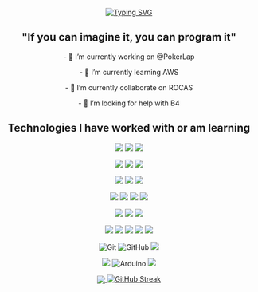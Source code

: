 <div align="center">

<a href="https://git.io/typing-svg"><img src="https://readme-typing-svg.demolab.com?font=Fira+Code&pause=500&color=00C500&center=true&vCenter=true&width=435&lines=Hello+there!+This+is+David;I'm+Systems+engineering+student" alt="Typing SVG" /></a>

<h2>"If you can imagine it, you can program it"</h2>

<p> - 🔭 I’m currently working on @PokerLap </p>
<p> - 🌱 I’m currently learning AWS </p>
<p> - 👯 I’m currently collaborate on ROCAS </p>
<p> - 🤔 I’m looking for help with B4 </p>

<h2>Technologies I have worked with or am learning </h2>
  <img <alt="Linux" src="https://img.shields.io/badge/Linux-FCC624?style=for-the-badge&logo=linux&logoColor=black"/>
  <img <alt="Vim" src="https://img.shields.io/badge/VIM-%2311AB00.svg?style=for-the-badge&logo=vim&logoColor=white"/>
  <img <alt="Vercel" src="https://img.shields.io/badge/vercel-%23000000.svg?style=for-the-badge&logo=vercel&logoColor=white"/>
  <p></p>
  <img <alt="Postman" src="https://img.shields.io/badge/Postman-FF6C37?style=for-the-badge&logo=postman&logoColor=white"/>
  <img <alt="Visual Studio Code" src="https://img.shields.io/badge/Visual%20Studio%20Code-0078d7.svg?style=for-the-badge&logo=visual-studio-code&logoColor=white"/>
  <img <alt="HTML5" src="https://img.shields.io/badge/html5-%23E34F26.svg?style=for-the-badge&logo=html5&logoColor=white"/>
  <p></p>
  <img <alt="Figma" src="https://img.shields.io/badge/figma-%23F24E1E.svg?style=for-the-badge&logo=figma&logoColor=white"/>
  <img <alt="CSS3" src="https://img.shields.io/badge/css3-%231572B6.svg?style=for-the-badge&logo=css3&logoColor=white"/>
  <img <alt="Bootstrap" src="https://img.shields.io/badge/bootstrap-%238511FA.svg?style=for-the-badge&logo=bootstrap&logoColor=white"/>
  <p></p>
  <img <alt="npm" src="https://img.shields.io/badge/NPM-%23CB3837.svg?style=for-the-badge&logo=npm&logoColor=white"/>
  <img <alt="pnpm" src="https://img.shields.io/badge/pnpm-%234a4a4a.svg?style=for-the-badge&logo=pnpm&logoColor=f69220"/>
  <img <alt="JavaScript" src="https://img.shields.io/badge/javascript-%23323330.svg?style=for-the-badge&logo=javascript&logoColor=%23F7DF1E"/>
  <img <alt="TypeScript" src="https://img.shields.io/badge/typescript-%23007ACC.svg?style=for-the-badge&logo=typescript&logoColor=white"/>
  <p></p>
  <img <alt="Node.js" src="https://img.shields.io/badge/node.js-6DA55F?style=for-the-badge&logo=node.js&logoColor=white"/>
  <img <alt="React" src="https://img.shields.io/badge/react-%2320232a.svg?style=for-the-badge&logo=react&logoColor=%2361DAFB"/>
  <img <alt="Angular" src="https://img.shields.io/badge/angular-%2320232a.svg?style=for-the-badge&logo=angular&logoColor=%23DD0031"/>
  <p></p>
  <img <alt="Java" src="https://img.shields.io/badge/java-%23ED8B00.svg?style=for-the-badge&logo=openjdk&logoColor=white"/>
  <img <alt="Spring" src="https://img.shields.io/badge/spring-%236DB33F.svg?style=for-the-badge&logo=spring&logoColor=white"/>
  <img <alt="Android" src="https://img.shields.io/badge/Android-3DDC84?style=for-the-badge&logo=android&logoColor=white"/>
  <img <alt="Android Studio" src="https://img.shields.io/badge/android%20studio-346ac1?style=for-the-badge&logo=android%20studio&logoColor=white)"/>
  <img <alt="chatGPT" src="https://img.shields.io/badge/chatGPT-74aa9c?style=for-the-badge&logo=openai&logoColor=white"/>
  <p></p>
  <img alt="Git" src="https://img.shields.io/badge/git%20-%23F05033.svg?&style=for-the-badge&logo=git&logoColor=white"/>
  <img alt="GitHub" src="https://img.shields.io/badge/github%20-%23121011.svg?&style=for-the-badge&logo=github&logoColor=white"/>
  <img <alt="GitHub Copilot" src="https://img.shields.io/badge/github_copilot-8957E5?style=for-the-badge&logo=github-copilot&logoColor=white"/>
  <p></p>
  <img <alt="Python" src="https://img.shields.io/badge/python-3670A0?style=for-the-badge&logo=python&logoColor=ffdd54"/>
  <img alt="Arduino" src="https://img.shields.io/badge/-Arduino-00979D?style=for-the-badge&logo=Arduino&logoColor=white"/>
  <img <alt="C++" src="https://img.shields.io/badge/c++-%2300599C.svg?style=for-the-badge&logo=c%2B%2B&logoColor=white"/>
<p></p>

<a href="https://github.com/RuizC0D3">
    <img align="center" src="https://github-readme-stats.vercel.app/api?username=RuizC0D3&theme=transparent&hide_border=true&show_icons=true" />
    </a>
    <a href="https://git.io/streak-stats"><img src="https://github-readme-streak-stats.herokuapp.com?user=RuizC0D3&theme=transparent&hide_border=true&exclude_days=Sun" alt="GitHub Streak" /></a>
    <br>

</div>

